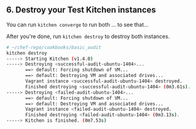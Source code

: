## 6. Destroy your Test Kitchen instances

You can run `kitchen converge` to run both ... to see that...

After you're done, run `kitchen destroy` to destroy both instances.

```bash
# ~/chef-repo/cookbooks/basic_audit
kitchen destroy
-----> Starting Kitchen (v1.4.0)
-----> Destroying <successful-audit-ubuntu-1404>...
       ==> default: Forcing shutdown of VM...
       ==> default: Destroying VM and associated drives...
       Vagrant instance <successful-audit-ubuntu-1404> destroyed.
       Finished destroying <successful-audit-ubuntu-1404> (0m3.61s).
-----> Destroying <failed-audit-ubuntu-1404>...
       ==> default: Forcing shutdown of VM...
       ==> default: Destroying VM and associated drives...
       Vagrant instance <failed-audit-ubuntu-1404> destroyed.
       Finished destroying <failed-audit-ubuntu-1404> (0m3.13s).
-----> Kitchen is finished. (0m7.53s)
```
